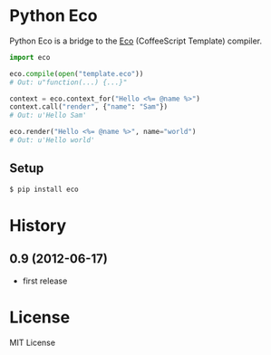 Python Eco
===========


Python Eco is a bridge to the [Eco](https://github.com/sstephenson/eco) (CoffeeScript Template) compiler.

```python
import eco

eco.compile(open("template.eco"))
# Out: u"function(...) {...}"

context = eco.context_for("Hello <%= @name %>")
context.call("render", {"name": "Sam"})
# Out: u'Hello Sam'

eco.render("Hello <%= @name %>", name="world")
# Out: u'Hello world'
```

Setup
-----
```bash
$ pip install eco
```

History
========
0.9 (2012-06-17)
-----------------
* first release

License
========
MIT License
